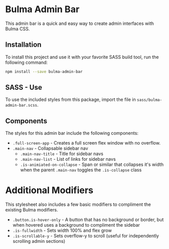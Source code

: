 # Bulma Admin Bar

This admin bar is a quick and easy way to create admin interfaces with Bulma CSS.

## Installation

To install this project and use it with your favorite SASS build tool, run the following command:

```bash
npm install --save bulma-admin-bar
```

## SASS - Use

To use the included styles from this package, import the file in `sass/bulma-admin-bar.scss`.

## Components

The styles for this admin bar include the following components:

* `.full-screen-app` - Creates a full screen flex window with no overflow.
* `.main-nav` - Collapsable sidebar nav
  * `.main-nav-title` - Title for sidebar navs
  * `.main-nav-list` - List of links for sidebar navs
  * `.is-animiated-on-collapse` - Span or similar that collapses it's width when the parent `.main-nav` toggles the `.is-collapse` class

# Additional Modifiers

This stylesheet also includes a few basic modifiers to compliment the existing Bulma modifiers.

* `.button.is-hover-only` - A button that has no background or border, but when hovered uses a background to compliment the sidebar
* `.is-fullwidth` - Sets width 100% and flex grow
* `.is-scrollable-y` - Sets overflow-y to scroll (useful for independently scrolling admin sections)
